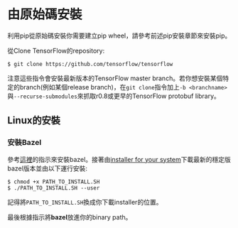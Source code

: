 # 由原始碼安裝

利用pip從原始碼安裝你需要建立pip wheel，請參考前述pip安裝章節來安裝pip。

從Clone TensorFlow的repository:

```
$ git clone https://github.com/tensorflow/tensorflow

```

注意這些指令會安裝最新版本的TensorFlow master branch。若你想安裝某個特定的branch(例如某個release branch)，在`git clone`指令加上`-b <branchname>`與`--recurse-submodules`來抓取r0.8或更早的TensorFlow protobuf library。

## Linux的安裝

### 安裝Bazel

參考[這裡](http://bazel.io/docs/install.html)的指示來安裝bazel。接著由[installer for your system](https://github.com/bazelbuild/bazel/releases)下載最新的穩定版bazel版本並由以下運行安裝:

```
$ chmod +x PATH_TO_INSTALL.SH
$ ./PATH_TO_INSTALL.SH --user

```
記得將`PATH_TO_INSTALL.SH`換成你下載installer的位置。

最後根據指示將**bazel**放進你的binary path。





